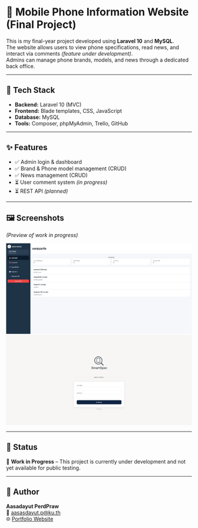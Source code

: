 # 📱 Mobile Phone Information Website (Final Project)

This is my final-year project developed using **Laravel 10** and **MySQL**.  
The website allows users to view phone specifications, read news, and interact via comments *(feature under development)*.  
Admins can manage phone brands, models, and news through a dedicated back office.

---

## 🚀 Tech Stack
- **Backend:** Laravel 10 (MVC)
- **Frontend:** Blade templates, CSS, JavaScript
- **Database:** MySQL
- **Tools:** Composer, phpMyAdmin, Trello, GitHub

---

## ✨ Features
- ✅ Admin login & dashboard  
- ✅ Brand & Phone model management (CRUD)  
- ✅ News management (CRUD)  
- ⏳ User comment system *(in progress)*  
- ⏳ REST API *(planned)*  

---

## 🖼 Screenshots
*(Preview of work in progress)*

![Admin Page](public/example/Homepage(Back%20office).jpg)
![BackOffice Login](public/example/Login(Back_office).jpg)

---

## 📌 Status
🚧 **Work in Progress** – This project is currently under development and not yet available for public testing.  

---

## 👤 Author
**Aasadayut PerdPraw**  
📧 [aasasdayut.p@ku.th](mailto:aasasdayut.p@ku.th)  
🌐 [Portfolio Website](https://rediisz.github.io/)
